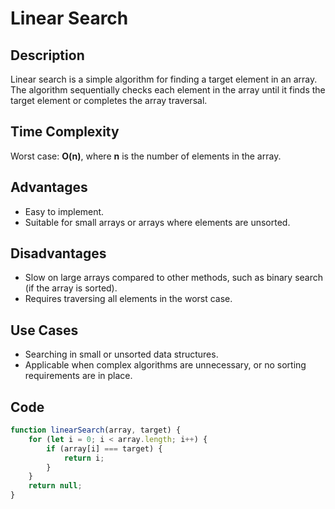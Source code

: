 # Linear Search

## Description

Linear search is a simple algorithm for finding a target element in an array. The algorithm sequentially checks each element in the array until it finds the target element or completes the array traversal.

## Time Complexity

Worst case: **O(n)**, where **n** is the number of elements in the array.

## Advantages

- Easy to implement.
- Suitable for small arrays or arrays where elements are unsorted.

## Disadvantages

- Slow on large arrays compared to other methods, such as binary search (if the array is sorted).
- Requires traversing all elements in the worst case.

## Use Cases

- Searching in small or unsorted data structures.
- Applicable when complex algorithms are unnecessary, or no sorting requirements are in place.

## Code

```javascript
function linearSearch(array, target) {
	for (let i = 0; i < array.length; i++) {
		if (array[i] === target) {
			return i;
		}
	}
	return null;
}
```
